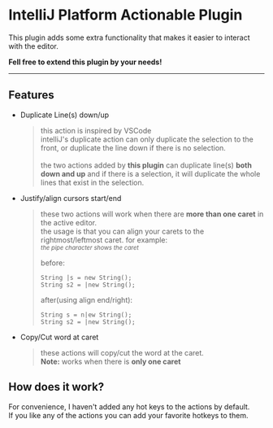 # IntelliJ Platform Actionable Plugin

This plugin adds some extra functionality that makes it easier to interact with the editor.

<b>Fell free to extend this plugin by your needs!</b>

---

## Features

* Duplicate Line(s) down/up
  > this action is inspired by VSCode <br/>
  > intelliJ's duplicate action can only duplicate the selection to the front,
  > or duplicate the line down if there is no selection.<br/>
  > <br/>
  > the two actions added by **this plugin** can duplicate line(s) **both down and up**
  > and if there is a selection, it will duplicate the whole lines that exist in the selection.

* Justify/align cursors start/end
  > these two actions will work when there are **more than one caret** in the active editor.<br/>
  > the usage is that you can align your carets to the rightmost/leftmost caret. for example:<br/>
  > <small>_the pipe character shows the caret_</small>
  > 
  > before:
  > ```
  > String |s = new String();
  > String s2 = |new String();
  > ```
  > 
  > after(using align end/right):
  > ```
  > String s = n|ew String();
  > String s2 = |new String();
  > ```

* Copy/Cut word at caret
  > these actions will copy/cut the word at the caret.<br/>
  > **Note:** works when there is **only one caret** 

## How does it work?

For convenience, I haven't added any hot keys to the actions by default.<br/>
If you like any of the actions you can add your favorite hotkeys to them. 
